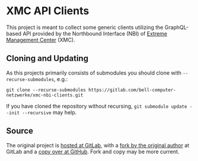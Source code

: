 # XMC API Clients

This project is meant to collect some generic clients utilizing the GraphQL-based API provided by the Northbound Interface (NBI) of [Extreme Management Center](https://www.extremenetworks.com/product/extreme-management-center/) (XMC).

## Cloning and Updating

As this projects primarily consists of submodules you should clone with `--recurse-submodules`, e.g.:

`git clone --recurse-submodules https://gitlab.com/bell-computer-netzwerke/xmc-nbi-clients.git`

If you have cloned the repository without recursing, `git submodule update --init --recursive` may help.

## Source

The original project is [hosted at GitLab](https://gitlab.com/bell-computer-netzwerke/xmc-nbi-clients), with a [fork by the original author](https://gitlab.com/rbrt-weiler/xmc-nbi-clients) at GitLab and a [copy over at GitHub](https://github.com/rbrt-weiler/xmc-nbi-clients). Fork and copy may be more current.

